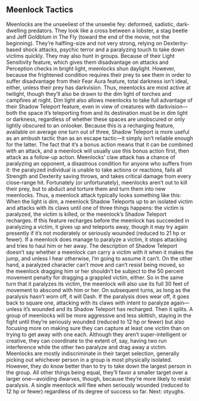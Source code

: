 ## Meenlock Tactics

Meenlocks are the unseeliest of the unseelie fey: deformed, sadistic, dark-dwelling predators. They look like a cross between a lobster, a stag beetle and Jeff Goldblum in The Fly (toward the end of the movie, not the beginning). They’re halfling-size and not very strong, relying on Dexterity-based shock attacks, psychic terror and a paralyzing touch to take down victims quickly. They may also hunt in groups.
Because of their Light Sensitivity feature, which gives them disadvantage on attacks and Perception checks in bright light, meenlocks shun daylight. However, because the frightened condition requires their prey to see them in order to suffer disadvantage from their Fear Aura feature, total darkness isn’t ideal, either, unless their prey has darkvision. Thus, meenlocks are most active at twilight, though they’ll also be drawn to the dim light of torches and campfires at night.
Dim light also allows meenlocks to take full advantage of their Shadow Teleport feature, even in view of creatures with darkvision—both the space it’s teleporting from and its destination must be in dim light or darkness, regardless of whether these spaces are unobscured or only lightly obscured to an onlooker. Because this is a recharging feature, available on average one turn out of three, Shadow Teleport is more useful as an ambush tactic than as an escape tactic—it simply isn’t reliable enough for the latter. The fact that it’s a bonus action means that it can be combined with an attack, and a meenlock will usually use this bonus action first, then attack as a follow-up action.
Meenlocks’ claw attack has a chance of paralyzing an opponent, a disastrous condition for anyone who suffers from it: the paralyzed individual is unable to take actions or reactions, fails all Strength and Dexterity saving throws, and takes critical damage from every close-range hit. Fortunately (or unfortunately), meenlocks aren’t out to kill their prey, but to abduct and torture them and turn them into new meenlocks.
Thus, a meenlock attack typically looks something like this: When the light is dim, a meenlock Shadow Teleports up to an isolated victim and attacks with its claws until one of three things happens: the victim is paralyzed, the victim is killed, or the meenlock’s Shadow Teleport recharges. If this feature recharges before the meenlock has succeeded in paralyzing a victim, it gives up and teleports away, though it may try again presently if it’s not moderately or seriously wounded (reduced to 21 hp or fewer).
If a meenlock does manage to paralyze a victim, it stops attacking and tries to haul him or her away. The description of Shadow Teleport doesn’t say whether a meenlock can carry a victim with it when it makes the jump, and unless I hear otherwise, I’m going to assume it can’t. On the other hand, a paralyzed character can’t move and can’t resist being moved, so the meenlock dragging him or her shouldn’t be subject to the 50 percent movement penalty for dragging a grappled victim, either. So in the same turn that it paralyzes its victim, the meenlock will also use its full 30 feet of movement to abscond with him or her. On subsequent turns, as long as the paralysis hasn’t worn off, it will Dash. If the paralysis does wear off, it goes back to square one, attacking with its claws with intent to paralyze again—unless it’s wounded and its Shadow Teleport has recharged. Then it splits.
A group of meenlocks will be more aggressive and less skittish, staying in the fight until they’re seriously wounded (reduced to 12 hp or fewer) but also focusing more on making sure they can capture at least one victim than on trying to get away with one each. Although they aren’t super-intelligent or creative, they can coordinate to the extent of, say, having two run interference while the other two paralyze and drag away a victim.
Meenlocks are mostly indiscriminate in their target selection, generally picking out whichever person in a group is most physically isolated. However, they do know better than to try to take down the largest person in the group. All other things being equal, they’ll favor a smaller target over a larger one—avoiding dwarves, though, because they’re more likely to resist paralysis.
A single meenlock will flee when seriously wounded (reduced to 12 hp or fewer) regardless of its degree of success so far.
Next: otyughs.
